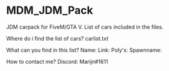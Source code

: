 # MDM_JDM_Pack
 JDM carpack for FiveM/GTA V. List of cars included in the files. 

Where do i find the list of cars? 
carlist.txt 

What can you find in this list? 
Name: 
Link: 
Poly's: 
Spawnname: 

How to contact me? 
Discord: Marijn#1611 

